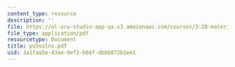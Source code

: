 ```yaml
---
content_type: resource
description: ''
file: https://ol-ocw-studio-app-qa.s3.amazonaws.com/courses/3-20-materials-at-equilibrium-sma-5111-fall-2003/3a1faa5e43ae9ef2b66fdbbb072b1ee1_ps5solns.pdf
file_type: application/pdf
resourcetype: Document
title: ps5solns.pdf
uid: 3a1faa5e-43ae-9ef2-b66f-dbbb072b1ee1
---
```

